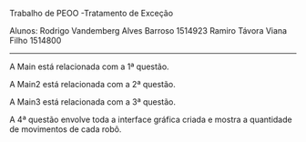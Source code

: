 Trabalho de PEOO -Tratamento de Exceção

Alunos: Rodrigo Vandemberg Alves Barroso 1514923
        Ramiro Távora Viana Filho 1514800

--------------------------------------------

A Main está relacionada com a 1ª questão.

A Main2 está relacionada com a 2ª questão.

A Main3 está relacionada com a 3ª questão.

A 4ª questão envolve toda a interface gráfica criada e mostra a quantidade de movimentos de cada robô.
